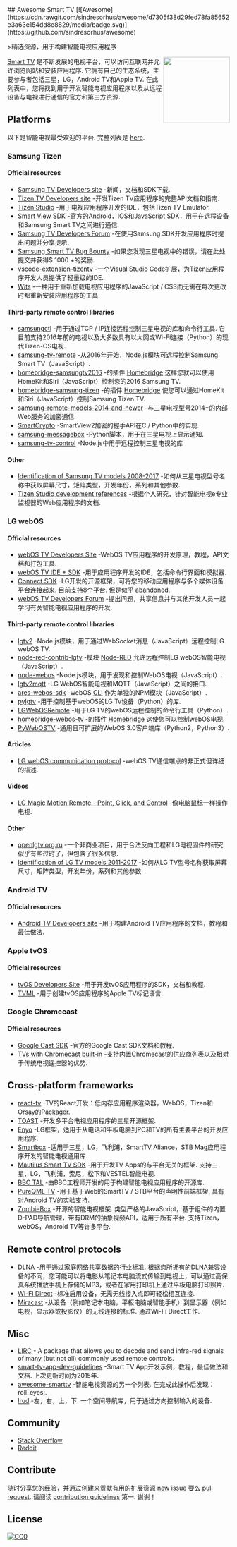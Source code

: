 <div class="github-widget" data-repo="vitalets/awesome-smart-tv"></div>
<script async src="https://pagead2.googlesyndication.com/pagead/js/adsbygoogle.js"></script><ins class="adsbygoogle" style="display:block" data-ad-client="ca-pub-6890694312814945" data-ad-slot="5473692530" data-ad-format="auto"  data-full-width-responsive="true"></ins><script>(adsbygoogle = window.adsbygoogle || []).push({});</script>
## Awesome Smart TV [![Awesome](https://cdn.rawgit.com/sindresorhus/awesome/d7305f38d29fed78fa85652e3a63e154dd8e8829/media/badge.svg)](https://github.com/sindresorhus/awesome)

&gt;精选资源，用于构建智能电视应用程序

<a href="https://raw.githubusercontent.com/vitalets/awesome-smart-tv"><img align="right" width="150" src="https://user-images.githubusercontent.com/1473072/27913047-7c3a5e60-6267-11e7-8bd1-bef2bf3cd753.png"/></a>

[Smart TV](https://en.wikipedia.org/wiki/Smart_TV)  是不断发展的电视平台，可以访问互联网并允许浏览网站和安装应用程序.  它拥有自己的生态系统，主要参与者包括三星，LG，Android TV和Apple TV.  在此列表中，您将找到用于开发智能电视应用程序以及从远程设备与电视进行通信的官方和第三方资源.


## Platforms
 以下是智能电视最受欢迎的平台.  完整列表是 [here](https://en.wikipedia.org/wiki/List_of_smart_TV_platforms_and_middleware_software).

### Samsung Tizen
#### Official resources
* [Samsung TV Developers site](http://developer.samsung.com/tv) -新闻，文档和SDK下载.
* [Tizen TV Developers site](https://developer.tizen.org/tizen/tv) -开发Tizen TV应用程序的完整API文档和指南.
* [Tizen Studio](https://developer.tizen.org/development/tizen-studio/download) -用于电视应用程序开发的IDE，包括Tizen TV Emulator.
* [Smart View SDK](http://developer.samsung.com/tv/develop/extension-libraries/smart-view-sdk/download/) -官方的Android，IOS和JavaScript SDK，用于在远程设备和Samsung Smart TV之间进行通信.
* [Samsung TV Developers Forum](http://developer.samsung.com/forum/?topCtgy=06) -在使用Samsung SDK开发应用程序时提出问题并分享提示.
* [Samsung Smart TV Bug Bounty](https://samsungtvbounty.com) -如果您发现三星电视中的错误，请在此处提交并获得$ 1000 +的奖励.
* [vscode-extension-tizentv](https://marketplace.visualstudio.com/items?itemName=tizensdk.tizentv) -一个Visual Studio Code扩展，为Tizen应用程序开发人员提供了轻量级的IDE.
* [Wits](https://github.com/Samsung/Wits) -一种用于重新加载电视应用程序的JavaScript / CSS而无需在每次更改时都重新安装应用程序的工具.

#### Third-party remote control libraries
* [samsungctl](https://github.com/Ape/samsungctl)  -用于通过TCP / IP连接远程控制三星电视的库和命令行工具.  它目前支持2016年前的电视以及大多数具有以太网或Wi-Fi连接（Python）的现代Tizen-OS电视.
* [samsung-tv-remote](https://github.com/Badisi/samsung-tv-remote) -从2016年开始，Node.js模块可远程控制Samsung Smart TV（JavaScript）.
* [homebridge-samsungtv2016](https://github.com/kyleaa/homebridge-samsungtv2016) -的插件 [Homebridge](https://github.com/nfarina/homebridge) 这样您就可以使用HomeKit和Siri（JavaScript）控制您的2016 Samsung TV.
* [homebridge-samsung-tizen](https://github.com/tavicu/homebridge-samsung-tizen) -的插件 [Homebridge](https://github.com/nfarina/homebridge) 使您可以通过HomeKit和Siri（JavaScript）控制Samsung Tizen TV.
* [samsung-remote-models-2014-and-newer](https://github.com/tdudek/samsung-remote-models-2014-and-newer) -与三星电视型号2014+的内部Web服务的加密通信.
* [SmartCrypto](https://github.com/sectroyer/SmartCrypto) -SmartView2加密的握手API在C / Python中的实现.
* [samsung-messagebox](https://github.com/shantanugoel/samsung-messagebox) -Python脚本，用于在三星电视上显示通知.
* [samsung-tv-control](https://github.com/Toxblh/samsung-tv-control) -Node.js中用于远程控制三星电视的库

#### Other
* [Identification of Samsung TV models 2008-2017](http://en.tab-tv.com/?page_id=7123) -如何从三星电视型号名称中获取屏幕尺寸，矩阵类型，开发年份，系列和其他参数.
* [Tizen Studio development references](https://github.com/claromes/tizenstudio) -根据个人研究，针对智能电视e专业监视器的Web应用程序的文档.

### LG webOS
#### Official resources
* [webOS TV Developers Site](http://webostv.developer.lge.com) -WebOS TV应用程序的开发原理，教程，API文档和打包工具.
* [webOS TV IDE + SDK](http://webostv.developer.lge.com/sdk/download/download-sdk/) -用于应用程序开发的IDE，包括命令行界面和模拟器.
* [Connect SDK](http://www.svlconnectsdk.com/)  -LG开发的开源框架，可将您的移动应用程序与多个媒体设备平台连接起来.  目前支持8个平台.  但是似乎 [abandoned](https://github.com/ConnectSDK/Connect-SDK-Android/issues/364).
* [webOS TV Developers Forum](http://developer.lge.com/community/forums/RetrieveForumList.dev?prodTypeCode=TV) -提出问题，共享信息并与其他开发人员一起学习有关智能电视应用程序的开发.

#### Third-party remote control libraries
* [lgtv2](https://github.com/hobbyquaker/lgtv2) -Node.js模块，用于通过WebSocket消息（JavaScript）远程控制LG webOS TV.
* [node-red-contrib-lgtv](https://github.com/hobbyquaker/node-red-contrib-lgtv) -模块 [Node-RED](https://nodered.org) 允许远程控制LG webOS智能电视（JavaScript）.
* [node-webos](https://github.com/WeeJeWel/node-webos) -Node.js模块，用于发现和控制WebOS电视（JavaScript）.
* [lgtv2mqtt](https://github.com/hobbyquaker/lgtv2mqtt) -LG WebOS智能电视和MQTT（JavaScript）之间的接口.
* [ares-webos-sdk](https://github.com/stevenvong/ares-webos-sdk) -webOS [CLI](http://webostv.developer.lge.com/sdk/using-webos-tv-cli/) 作为单独的NPM模块（JavaScript）.
* [pylgtv](https://github.com/TheRealLink/pylgtv) -用于控制基于webOS的LG Tv设备（Python）的库.
* [LGWebOSRemote](https://github.com/klattimer/LGWebOSRemote) -用于LG TV的webOS远程控制的命令行工具（Python）.
* [homebridge-webos-tv](https://github.com/merdok/homebridge-webos-tv) -的插件 [Homebridge](https://github.com/nfarina/homebridge) 这使您可以控制webOS电视.
* [PyWebOSTV](https://github.com/supersaiyanmode/PyWebOSTV) -通用且可扩展的WebOS 3.0客户端库（Python2，Python3）.

#### Articles
* [LG webOS communication protocol](https://mym.hackpad.com/ep/pad/static/rLlshKkzdNj) -webOS TV通信端点的非正式但详细的描述.

#### Videos
* [LG Magic Motion Remote - Point, Click, and Control](https://youtu.be/yxu0G7jM_us) -像电脑鼠标一样操作电视.

#### Other
* [openlgtv.org.ru](http://openlgtv.org.ru)  -一个非商业项目，用于合法反向工程和LG电视固件的研究.  似乎有些过时了，但包含了很多信息.
* [Identification of LG TV models 2011-2017](http://en.tab-tv.com/?page_id=7111) -如何从LG TV型号名称获取屏幕尺寸，矩阵类型，开发年份，系列和其他参数.

### Android TV
#### Official resources
* [Android TV Developers site](https://developer.android.com/training/tv/start/start.html) -用于构建Android TV应用程序的文档，教程和最佳做法.

### Apple tvOS
#### Official resources
* [tvOS Developers Site](https://developer.apple.com/tvos/) -用于开发tvOS应用程序的SDK，文档和教程.
* [TVML](https://developer.apple.com/documentation/tvml) -用于创建tvOS应用程序的Apple TV标记语言.

### Google Chromecast
#### Official resources
* [Google Cast SDK](https://developers.google.com/cast/) -官方的Google Cast SDK文档和教程.
* [TVs with Chromecast built-in](https://www.google.com/chromecast/built-in/tv/) -支持内置Chromecast的供应商列表以及相对于传统电视遥控器的优势.

## Cross-platform frameworks
* [react-tv](https://github.com/raphamorim/react-tv) -TV的React开发：低内存应用程序渲染器，WebOS，Tizen和Orsay的Packager.
* [TOAST](http://developer.samsung.com/tv/develop/extension-libraries/toast/) -开发多平台电视应用程序的三星开源框架.
* [Enyo](http://enyojs.com) -LG框架，适用于从电话和平板电脑到PC和TV的所有主要平台的开发应用程序.
* [Smartbox](https://github.com/immosmart/smartbox) -适用于三星，LG，飞利浦，SmartTV Aliance，STB Mag应用程序开发的智能电视通用库.
* [Mautilus Smart TV SDK](https://github.com/mautilus/sdk)  -用于开发TV Apps的与平台无关的框架.  支持三星，LG，飞利浦，索尼，松下和VESTEL智能电视.
* [BBC TAL](https://bbc.github.io/tal/) -由BBC工程师开发的用于构建智能电视应用程序的开源库.
* [PureQML TV](https://github.com/pureqml/qmlcore-tv)  -用于基于Web的SmartTV / STB平台的声明性前端框架.  具有对Android TV的实验支持.
* [ZombieBox](https://github.com/interfaced/zombiebox)  -开源的智能电视框架.  类型严格的JavaScript，基于组件的内置D-PAD导航管理，带有DRM的抽象视频API，适用于所有平台.  支持Tizen，webOS，Android TV等许多平台. 

## Remote control protocols
* [DLNA](https://en.wikipedia.org/wiki/Digital_Living_Network_Alliance)  -用于通过家庭网络共享数据的行业标准.  根据您所拥有的DLNA兼容设备的不同，您可能可以将电影从笔记本电脑流式传输到电视上，可以通过高保真系统播放手机上存储的MP3，或者在家用打印机上通过平板电脑打印照片.
* [Wi-Fi Direct](https://en.wikipedia.org/wiki/Wi-Fi_Direct) -标准启用设备，无需无线接入点即可轻松相互连接.
* [Miracast](https://en.wikipedia.org/wiki/Miracast)  -从设备（例如笔记本电脑，平板电脑或智能手机）到显示器（例如电视，显示器或投影仪）的无线连接的标准.  通过Wi-Fi Direct工作.

## Misc
* [LIRC](http://lirc.org) - A package that allows you to decode and send infra-red signals of many (but not all) commonly used remote controls.
* [smart-tv-app-dev-guidelines](https://github.com/ruiposse/smart-tv-app-dev-guidelines)  -Smart TV App开发示例，教程，最佳做法和文档.  上次更新时间为2015年.
* [awesome-smarttv](https://github.com/linuxenko/awesome-smarttv)  -智能电视资源的另一个列表.  在完成此操作后发现：roll_eyes:.
* [lrud](https://github.com/stuart-williams/lrud)  -左，右，上，下.  一个空间导航库，用于通过方向控制输入的设备.

## Community
* [Stack Overflow](http://stackoverflow.com/questions/tagged/smart-tv)
* [Reddit](https://www.reddit.com/r/smarttv)

## Contribute
随时分享您的经验，并通过创建来贡献有用的扩展资源 [new issue](https://github.com/vitalets/awesome-smart-tv/issues) 要么 [pull request](https://github.com/vitalets/awesome-smart-tv/pulls).
请阅读 [contribution guidelines](https://github.com/vitalets/awesome-smart-tv/blob/master/CONTRIBUTING.md)  第一.  谢谢！

## License
[![CC0](http://mirrors.creativecommons.org/presskit/buttons/88x31/svg/cc-zero.svg)](https://creativecommons.org/publicdomain/zero/1.0/)
